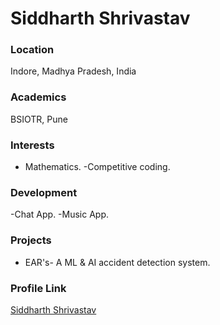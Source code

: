 # Siddharth Shrivastav

### Location

Indore, Madhya Pradesh, India

### Academics

BSIOTR, Pune

### Interests

- Mathematics.
-Competitive coding.

### Development

-Chat App.
-Music App.

### Projects

- EAR's- A ML & AI accident detection system.

### Profile Link

[Siddharth Shrivastav](https://github.com/damascus8)
